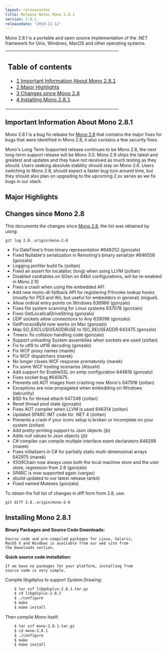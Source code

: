 ```yaml
---
layout: releasenotes
title: Release Notes Mono 2.8.1
version: 2.8.1
releasedate: '2010-11-12'
---
```


Mono 2.8.1 is a portable and open source implementation of the .NET framework for Unix, Windows, MacOS and other operating systems.

<table>
<col width="100%" />
<tbody>
<tr class="odd">
<td align="left"><h2>Table of contents</h2>
<ul>
<li><a href="#important-information-about-mono-281">1 Important Information About Mono 2.8.1</a></li>
<li><a href="#major-highlights">2 Major Highlights</a></li>
<li><a href="#changes-since-mono-28">3 Changes since Mono 2.8</a></li>
<li><a href="#installing-mono-281">4 Installing Mono 2.8.1</a></li>
</ul></td>
</tr>
</tbody>
</table>

## Important Information About Mono 2.8.1

Mono 2.8.1 is a bug fix release for [Mono 2.8](/docs/about-mono/releases/2.8.1) that contains the major fixes for bugs that were identified in Mono 2.8, it also contains a few security fixes.

Mono's Long Term Supported release continues to be Mono 2.6, the next long-term support release will be Mono 3.0. Mono 2.8 ships the latest and greatest and updates and they have not received as much testing as they should. Users seeking absolute stability should stay on Mono 2.6. Users switching to Mono 2.8, should expect a faster bug turn around time, but they should also plan on upgrading to the upcoming 2.xx series as we fix bugs in our stack.

## Major Highlights

## Changes since Mono 2.8

This documents the changes since [Mono 2.8](/docs/about-mono/releases/2.8.0/), the list was obtained by using:

    git log 2.8..origin/mono-2-8

-   Fix DateTime's from binary representation #648252 (gonzalo)
-   Fixed Nullable's serialization in Remoting's binary serializer #646556 (gonzalo)
-   Logging profiler build fix (zoltan)
-   Fixed an assert for localalloc (long) when using LLVM (zoltan)
-   Disabled cardtables on SGen on 64bit configurations, will be re-enabled in Mono 2.10
-   Fixes a crash when using the embedded API
-   Add new mono-dl-fallback API for registering P/Invoke lookup hooks (mostly for PS3 and Wii, but useful for embedders in general) (miguel).
-   Allow ordinal entry points on Windows 636966 (gonzalo)
-   Fixes file system scanning for Linux systems 637078 (gonzalo)
-   Fixes GetLocalicalDriveString (gonzalo)
-   UDP sockets allow connections to Any 639098 (gonzalo)
-   GetProcessById now works on Mac (gonzalo)
-   Map SO_EXCLUSIVEADDRUSE to !SO_REUSEADDR 643475 (gonzalo)
-   Timers: fix collision handling code (gonzalo)
-   Support unloading System assemblies when sockets are used (zoltan)
-   Fix to utf8 to utf16 decoding (gonzalo)
-   Fix WCF proxy names (marek)
-   Fix WCF dispatchers (marek)
-   No longer closes WCF response prematurely (marek)
-   Fix some WCF hosting scenarios (Atsushi)
-   Add support for EnableSSL on smtp configuration 644816 (gonzalo)
-   Fixes socket bug #645675.
-   Prevents old AOT images from crashing new Mono's 647918 (zoltan)
-   Exceptions are now propagated when embedding on Windows (tak/unity)
-   BSD fix for thread attach 647248 (zoltan)
-   Reset thread pool state (gonzalo)
-   Fixes AOT compiler when LLVM is used 646314 (zoltan)
-   Updated SPARC IMT code for .NET 4 (zoltan)
-   Prevents a crash if your iconv setup is broken or incomplete on your system (zoltan)
-   Add pretty-printing support to Json objects (jb)
-   Adds null values to Json objects (jb)
-   C# compiler can compile multiple interface event declarators 646298 (marek)
-   Fixes initializers in C# for partially static multi-dimensional arrays 642975 (marek)
-   X509Chain now always uses both the local machine store and the user store, regression from 2.6 (gonzalo)
-   SPARC is now supported again (vargaz)
-   xbuild updated to our latest release (ankit)
-   Fixed named Mutexes (gonzalo)

To obtain the full list of changes in diff form from 2.8, use:

    git diff 2.8..origin/mono-2-8

## Installing Mono 2.8.1

**Binary Packages and Source Code Downloads:**

    Source code and pre-compiled packages for Linux, Solaris,
    MacOS X and Windows is available from our web site from
    the Downloads section.

**Quick source code installation:**

    If we have no packages for your platform, installing from
    source code is very simple.

Compile libgdiplus to support System.Drawing:

``` bash
    $ tar xzf libgdiplus-2.8.1.tar.gz
    $ cd libgdiplus-2.8.1
    $ ./configure
    $ make
    $ make install
```

Then compile Mono itself:

``` bash
    $ tar xzf mono-2.8.1.tar.gz
    $ cd mono-2.8.1
    $ ./configure
    $ make
    $ make install
```
